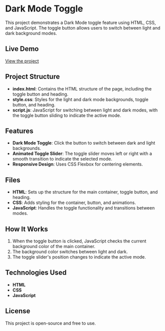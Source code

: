 # Dark Mode Toggle

This project demonstrates a Dark Mode toggle feature using HTML, CSS, and JavaScript. The toggle button allows users to switch between light and dark background modes.

## Live Demo
[View the project](https://aakashr11111001111.github.io/Dark-Mode/)

## Project Structure

- **index.html**: Contains the HTML structure of the page, including the toggle button and heading.
- **style.css**: Styles for the light and dark mode backgrounds, toggle button, and heading.
- **script.js**: JavaScript for switching between light and dark modes, with the toggle button sliding to indicate the active mode.

## Features

- **Dark Mode Toggle**: Click the button to switch between dark and light backgrounds.
- **Animated Toggle Slider**: The toggle slider moves left or right with a smooth transition to indicate the selected mode.
- **Responsive Design**: Uses CSS Flexbox for centering elements.

## Files

- **HTML**: Sets up the structure for the main container, toggle button, and heading.
- **CSS**: Adds styling for the container, button, and animations.
- **JavaScript**: Handles the toggle functionality and transitions between modes.

## How It Works

1. When the toggle button is clicked, JavaScript checks the current background color of the main container.
2. The background color switches between light and dark.
3. The toggle slider's position changes to indicate the active mode.

## Technologies Used

- **HTML**
- **CSS**
- **JavaScript**

## License
This project is open-source and free to use.

